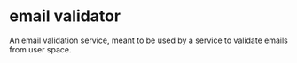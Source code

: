 # email validator
An email validation service, meant to be used by a service to validate emails from user space.